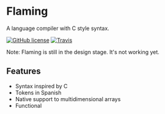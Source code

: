 # Flaming
A language compiler with C style syntax.

[![GitHub license](https://img.shields.io/github/license/mashape/apistatus.svg)]()
[![Travis](https://img.shields.io/travis/joyent/node.svg)]()

Note: Flaming is still in the design stage. It's not working yet.

## Features
- Syntax inspired by C
- Tokens in Spanish
- Native support to multidimensional arrays
- Functional
